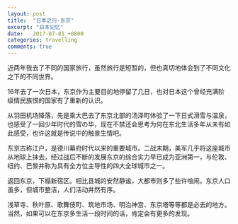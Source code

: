 ```yaml
---
layout: post
title:  "日本之行-东京"
excerpt: "日本记忆"
date:   2017-07-01 +0800
categories: travelling
comments: true
---
```

近两年我去了不同的国家旅行，虽然旅行是短暂的，但也真切地体会到了不同文化之下的不同世界。

16年去了一次日本，东京作为主要目的地停留了几日，也对日本这个曾经充满阶级情民族恨的国家有了重新的认识。

从羽田机场降落，先是乘大巴去了东京北部的汤泽町体验了一下日式滑雪与温泉，也感受了一回少年时代的雪の华，现在不禁还会思考为何在东北生活多年从未有如此感受，也许这就是传说中的触景生情吧。

东京古称江户，是德川幕府时代以来的重要城市。二战末期，美军几乎将这座城市从地球上抹去，经过战后不断的发展东京的综合实力早已成为亚洲第一，与伦敦、纽约、巴黎并称为具有全方位主导性的四大全球城市之一。

返回东京，下榻新宿区。相比县城的安然静谧，大都市则多了些许喧闹。东京人口虽多，但城市整洁，人们活动井然有序。

浅草寺、秋叶原、歌舞伎町、筑地市场、明治神宫、东京塔等等都是必去的地方。当然，如果可以在东京多生活一段时间的话，肯定会有更多的发现。